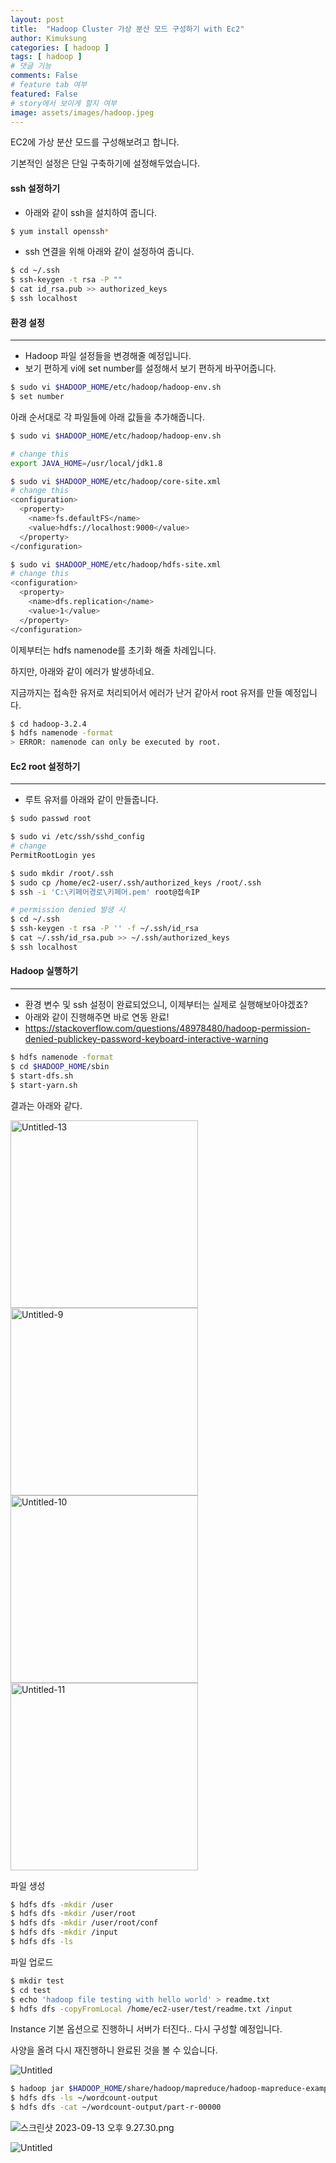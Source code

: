 ```yaml
---
layout: post
title:  "Hadoop Cluster 가상 분산 모드 구성하기 with Ec2"
author: Kimuksung
categories: [ hadoop ]
tags: [ hadoop ]
# 댓글 기능
comments: False
# feature tab 여부
featured: False
# story에서 보이게 할지 여부
image: assets/images/hadoop.jpeg
---
```


EC2에 가상 분산 모드를 구성해보려고 합니다.

기본적인 설정은 단일 구축하기에 설정해두었습니다.

#### ssh 설정하기

- 아래와 같이 ssh을 설치하여 줍니다.

```bash
$ yum install openssh*
```

- ssh 연결을 위해 아래와 같이 설정하여 줍니다.

```bash
$ cd ~/.ssh
$ ssh-keygen -t rsa -P ""
$ cat id_rsa.pub >> authorized_keys
$ ssh localhost
```

#### 환경 설정

---

- Hadoop 파일 설정들을 변경해줄 예정입니다.
- 보기 편하게 vi에 set number를 설정해서 보기 편하게 바꾸어줍니다.

```bash
$ sudo vi $HADOOP_HOME/etc/hadoop/hadoop-env.sh
$ set number
```

아래 순서대로 각 파일들에 아래 값들을 추가해줍니다.

```bash
$ sudo vi $HADOOP_HOME/etc/hadoop/hadoop-env.sh

# change this
export JAVA_HOME=/usr/local/jdk1.8

$ sudo vi $HADOOP_HOME/etc/hadoop/core-site.xml
# change this
<configuration>
  <property>
    <name>fs.defaultFS</name>
    <value>hdfs://localhost:9000</value>
  </property>
</configuration>

$ sudo vi $HADOOP_HOME/etc/hadoop/hdfs-site.xml
# change this 
<configuration>
  <property>
    <name>dfs.replication</name>
    <value>1</value>
  </property>
</configuration>
```

이제부터는 hdfs namenode를 초기화 해줄 차례입니다.

하지만, 아래와 같이 에러가 발생하네요.

지금까지는 접속한 유저로 처리되어서 에러가 난거 같아서 root 유저를 만들 예정입니다.

```bash
$ cd hadoop-3.2.4
$ hdfs namenode -format
> ERROR: namenode can only be executed by root.
```

#### Ec2 root 설정하기
---
- 루트 유저를 아래와 같이 만들줍니다.

```bash
$ sudo passwd root

$ sudo vi /etc/ssh/sshd_config
# change
PermitRootLogin yes

$ sudo mkdir /root/.ssh
$ sudo cp /home/ec2-user/.ssh/authorized_keys /root/.ssh
$ ssh -i 'C:\키페어경로\키페어.pem' root@접속IP

# permission denied 발생 시
$ cd ~/.ssh
$ ssh-keygen -t rsa -P '' -f ~/.ssh/id_rsa
$ cat ~/.ssh/id_rsa.pub >> ~/.ssh/authorized_keys
$ ssh localhost
```

#### Hadoop 실행하기
---
- 환경 변수 및 ssh 설정이 완료되었으니, 이제부터는 실제로 실행해보아야겠죠?
- 아래와 같이 진행해주면 바로 연동 완료!
- https://stackoverflow.com/questions/48978480/hadoop-permission-denied-publickey-password-keyboard-interactive-warning

```bash
$ hdfs namenode -format
$ cd $HADOOP_HOME/sbin
$ start-dfs.sh
$ start-yarn.sh
```

결과는 아래와 같다.

<a href="https://ibb.co/7XfRWBH"><img src="https://i.ibb.co/DtJ8CmN/Untitled-13.png" alt="Untitled-13" border="0" width=300 heigh=300></a>
<a href="https://imgbb.com/"><img src="https://i.ibb.co/Sdjy1B8/Untitled-9.png" alt="Untitled-9" border="0" width=300 heigh=300></a>
<a href="https://ibb.co/4NjBFF2"><img src="https://i.ibb.co/vzJ2cch/Untitled-10.png" alt="Untitled-10" border="0" width=300 heigh=300></a>
<a href="https://ibb.co/fFXf5Xy"><img src="https://i.ibb.co/pw1c81M/Untitled-11.png" alt="Untitled-11" border="0" width=300 heigh=300></a>

파일 생성

```bash
$ hdfs dfs -mkdir /user
$ hdfs dfs -mkdir /user/root
$ hdfs dfs -mkdir /user/root/conf
$ hdfs dfs -mkdir /input
$ hdfs dfs -ls
```

파일 업로드

```bash
$ mkdir test
$ cd test
$ echo 'hadoop file testing with hello world' > readme.txt
$ hdfs dfs -copyFromLocal /home/ec2-user/test/readme.txt /input

```

Instance 기본 옵션으로 진행하니 서버가 터진다.. 다시 구성할 예정입니다. 

사양을 올려 다시 재진행하니 완료된 것을 볼 수 있습니다.

![Untitled](https://prod-files-secure.s3.us-west-2.amazonaws.com/841a625d-aa66-4b40-81fe-31e8b5793fa0/0528648c-f067-4764-8374-383986a42a56/Untitled.png)

```bash
$ hadoop jar $HADOOP_HOME/share/hadoop/mapreduce/hadoop-mapreduce-examples-3.2.4.jar wordcount /input/readme.txt ~/wordcount-output
$ hdfs dfs -ls ~/wordcount-output
$ hdfs dfs -cat ~/wordcount-output/part-r-00000
```

![스크린샷 2023-09-13 오후 9.27.30.png](https://prod-files-secure.s3.us-west-2.amazonaws.com/841a625d-aa66-4b40-81fe-31e8b5793fa0/1fa86d1d-4d71-43a8-bd7b-42c1320e58d0/%E1%84%89%E1%85%B3%E1%84%8F%E1%85%B3%E1%84%85%E1%85%B5%E1%86%AB%E1%84%89%E1%85%A3%E1%86%BA_2023-09-13_%E1%84%8B%E1%85%A9%E1%84%92%E1%85%AE_9.27.30.png)

![Untitled](https://prod-files-secure.s3.us-west-2.amazonaws.com/841a625d-aa66-4b40-81fe-31e8b5793fa0/b5fed423-aef9-4290-9820-64690ebfbb5a/Untitled.png)